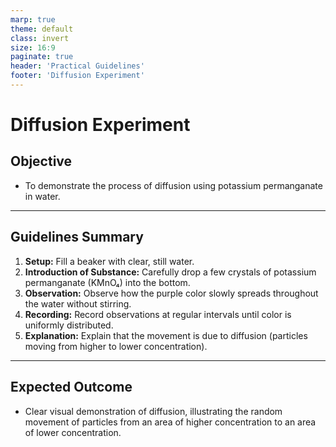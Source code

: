 ```yaml
---
marp: true
theme: default
class: invert
size: 16:9
paginate: true
header: 'Practical Guidelines'
footer: 'Diffusion Experiment'
---
```


# Diffusion Experiment

## Objective

*   To demonstrate the process of diffusion using potassium permanganate in water.

---

## Guidelines Summary

1.  **Setup:** Fill a beaker with clear, still water.
2.  **Introduction of Substance:** Carefully drop a few crystals of potassium permanganate (KMnO₄) into the bottom.
3.  **Observation:** Observe how the purple color slowly spreads throughout the water without stirring.
4.  **Recording:** Record observations at regular intervals until color is uniformly distributed.
5.  **Explanation:** Explain that the movement is due to diffusion (particles moving from higher to lower concentration).

---

## Expected Outcome

*   Clear visual demonstration of diffusion, illustrating the random movement of particles from an area of higher concentration to an area of lower concentration.
